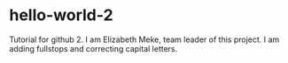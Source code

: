 # hello-world-2
Tutorial for github 2.
I am Elizabeth Meke, team leader of this project.
I am adding fullstops and correcting capital letters.
